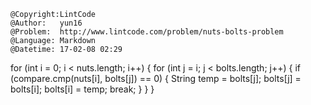 ```
@Copyright:LintCode
@Author:   yun16
@Problem:  http://www.lintcode.com/problem/nuts-bolts-problem
@Language: Markdown
@Datetime: 17-02-08 02:29
```

for (int i = 0; i < nuts.length; i++) {
            for (int j = i; j < bolts.length; j++) {
                if (compare.cmp(nuts[i], bolts[j]) == 0) {
                    String temp = bolts[j];
                    bolts[j] = bolts[i];
                    bolts[i] = temp;
                    break;
                }
            }
        }
